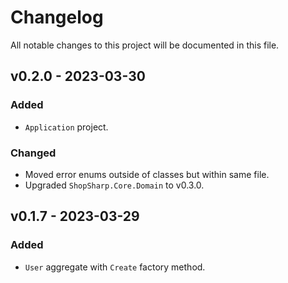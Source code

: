﻿# Changelog

All notable changes to this project will be documented in this file.

## v0.2.0 - 2023-03-30

### Added

- `Application` project.

### Changed

- Moved error enums outside of classes but within same file.
- Upgraded `ShopSharp.Core.Domain` to v0.3.0.

## v0.1.7 - 2023-03-29

### Added

- `User` aggregate with `Create` factory method.